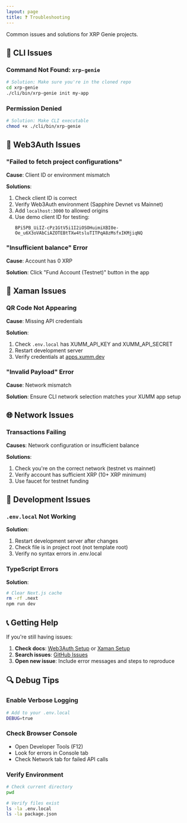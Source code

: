 ```yaml
---
layout: page
title: ❓ Troubleshooting
---
```


Common issues and solutions for XRP Genie projects.

## 🚀 CLI Issues

### Command Not Found: `xrp-genie`
```bash
# Solution: Make sure you're in the cloned repo
cd xrp-genie
./cli/bin/xrp-genie init my-app
```

### Permission Denied
```bash
# Solution: Make CLI executable
chmod +x ./cli/bin/xrp-genie
```

## 🔐 Web3Auth Issues

### "Failed to fetch project configurations"
**Cause**: Client ID or environment mismatch

**Solutions**:
1. Check client ID is correct
2. Verify Web3Auth environment (Sapphire Devnet vs Mainnet)
3. Add `localhost:3000` to allowed origins
4. Use demo client ID for testing:
   ```
   BPi5PB_UiIZ-cPz1GtV5i1I2iOSOHuimiXBI0e-Oe_u6X3oVAbCiAZOTEBtTXw4tsluTITPqA8zMsfxIKMjiqNQ
   ```

### "Insufficient balance" Error
**Cause**: Account has 0 XRP

**Solution**: Click "Fund Account (Testnet)" button in the app

## 📱 Xaman Issues

### QR Code Not Appearing
**Cause**: Missing API credentials

**Solution**:
1. Check `.env.local` has XUMM_API_KEY and XUMM_API_SECRET
2. Restart development server
3. Verify credentials at [apps.xumm.dev](https://apps.xumm.dev/)

### "Invalid Payload" Error
**Cause**: Network mismatch

**Solution**: Ensure CLI network selection matches your XUMM app setup

## 🌐 Network Issues

### Transactions Failing
**Causes**: Network configuration or insufficient balance

**Solutions**:
1. Check you're on the correct network (testnet vs mainnet)
2. Verify account has sufficient XRP (10+ XRP minimum)
3. Use faucet for testnet funding

## 🔧 Development Issues

### `.env.local` Not Working
**Solution**:
1. Restart development server after changes
2. Check file is in project root (not template root)
3. Verify no syntax errors in .env.local

### TypeScript Errors
**Solution**:
```bash
# Clear Next.js cache
rm -rf .next
npm run dev
```

## 📞 Getting Help

If you're still having issues:

1. **Check docs**: [Web3Auth Setup](../setup/web3auth-dashboard.md) or [Xaman Setup](../setup/xaman-dashboard.md)
2. **Search issues**: [GitHub Issues](https://github.com/zhaben/xrp-genie/issues)
3. **Open new issue**: Include error messages and steps to reproduce

## 🔍 Debug Tips

### Enable Verbose Logging
```bash
# Add to your .env.local
DEBUG=true
```

### Check Browser Console
- Open Developer Tools (F12)
- Look for errors in Console tab
- Check Network tab for failed API calls

### Verify Environment
```bash
# Check current directory
pwd

# Verify files exist
ls -la .env.local
ls -la package.json
```